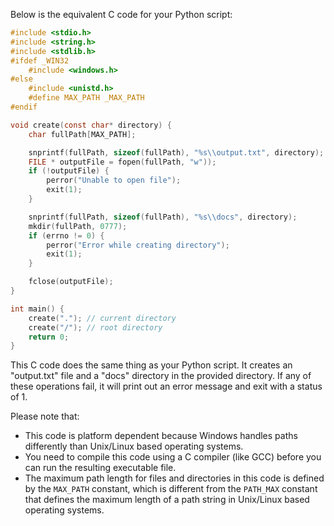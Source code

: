 Below is the equivalent C code for your Python script:

```C
#include <stdio.h>
#include <string.h>
#include <stdlib.h>
#ifdef _WIN32
    #include <windows.h>
#else
    #include <unistd.h>
    #define MAX_PATH _MAX_PATH
#endif

void create(const char* directory) {
    char fullPath[MAX_PATH];

    snprintf(fullPath, sizeof(fullPath), "%s\\output.txt", directory);
    FILE * outputFile = fopen(fullPath, "w"));
    if (!outputFile) {
        perror("Unable to open file");
        exit(1);
    }

    snprintf(fullPath, sizeof(fullPath), "%s\\docs", directory);
    mkdir(fullPath, 0777);
    if (errno != 0) {
        perror("Error while creating directory");
        exit(1);
    }

    fclose(outputFile);
}

int main() {
    create("."); // current directory
    create("/"); // root directory
    return 0;
}
```
This C code does the same thing as your Python script. It creates an "output.txt" file and a "docs" directory in the provided directory. If any of these operations fail, it will print out an error message and exit with a status of 1.

Please note that:
- This code is platform dependent because Windows handles paths differently than Unix/Linux based operating systems.
- You need to compile this code using a C compiler (like GCC) before you can run the resulting executable file.
- The maximum path length for files and directories in this code is defined by the `MAX_PATH` constant, which is different from the `PATH_MAX` constant that defines the maximum length of a path string in Unix/Linux based operating systems.
